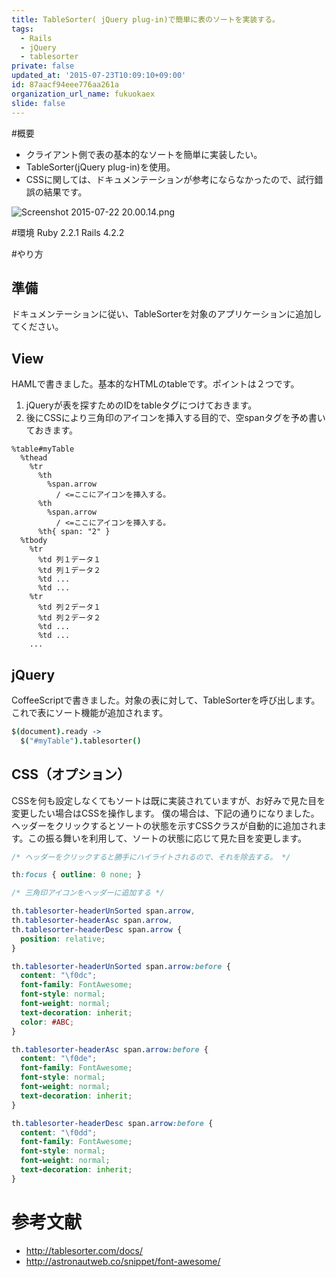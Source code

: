 ```yaml
---
title: TableSorter( jQuery plug-in)で簡単に表のソートを実装する。
tags:
  - Rails
  - jQuery
  - tablesorter
private: false
updated_at: '2015-07-23T10:09:10+09:00'
id: 87aacf94eee776aa261a
organization_url_name: fukuokaex
slide: false
---
```

#概要
- クライアント側で表の基本的なソートを簡単に実装したい。
- TableSorter(jQuery plug-in)を使用。
- CSSに関しては、ドキュメンテーションが参考にならなかったので、試行錯誤の結果です。

![Screenshot 2015-07-22 20.00.14.png](https://qiita-image-store.s3.amazonaws.com/0/82804/d3e7bcfc-33b8-7842-f818-b36fd022aa61.png)

#環境
Ruby 2.2.1
Rails 4.2.2

#やり方

## 準備
ドキュメンテーションに従い、TableSorterを対象のアプリケーションに追加してください。

## View
HAMLで書きました。基本的なHTMLのtableです。ポイントは２つです。
1. jQueryが表を探すためのIDをtableタグにつけておきます。
2. 後にCSSにより三角印のアイコンを挿入する目的で、空spanタグを予め書いておきます。

```haml
%table#myTable
  %thead
    %tr
      %th
        %span.arrow
          / <=ここにアイコンを挿入する。
      %th
        %span.arrow
          / <=ここにアイコンを挿入する。
      %th{ span: "2" }
  %tbody
    %tr
      %td 列１データ１
      %td 列１データ２
      %td ...
      %td ...
    %tr
      %td 列２データ１
      %td 列２データ２
      %td ...
      %td ...
    ...
```

## jQuery
CoffeeScriptで書きました。対象の表に対して、TableSorterを呼び出します。これで表にソート機能が追加されます。

```coffeescript
$(document).ready ->
  $("#myTable").tablesorter()
```

## CSS（オプション）

CSSを何も設定しなくてもソートは既に実装されていますが、お好みで見た目を変更したい場合はCSSを操作します。
僕の場合は、下記の通りになりました。ヘッダーをクリックするとソートの状態を示すCSSクラスが自動的に追加されます。この振る舞いを利用して、ソートの状態に応じて見た目を変更します。

```css
/* ヘッダーをクリックすると勝手にハイライトされるので、それを除去する。 */

th:focus { outline: 0 none; }

/* 三角印アイコンをヘッダーに追加する */

th.tablesorter-headerUnSorted span.arrow,
th.tablesorter-headerAsc span.arrow,
th.tablesorter-headerDesc span.arrow {
  position: relative;
}

th.tablesorter-headerUnSorted span.arrow:before {
  content: "\f0dc";
  font-family: FontAwesome;
  font-style: normal;
  font-weight: normal;
  text-decoration: inherit;
  color: #ABC;
}

th.tablesorter-headerAsc span.arrow:before {
  content: "\f0de";
  font-family: FontAwesome;
  font-style: normal;
  font-weight: normal;
  text-decoration: inherit;
}

th.tablesorter-headerDesc span.arrow:before {
  content: "\f0dd";
  font-family: FontAwesome;
  font-style: normal;
  font-weight: normal;
  text-decoration: inherit;
}
```

# 参考文献
- http://tablesorter.com/docs/
- http://astronautweb.co/snippet/font-awesome/
